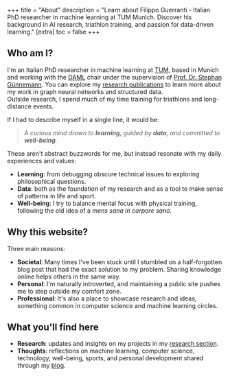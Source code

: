 +++
title = "About"
description = "Learn about Filippo Guerranti - Italian PhD researcher in machine learning at TUM Munich. Discover his background in AI research, triathlon training, and passion for data-driven learning."
[extra]
toc = false
+++

## Who am I?

I'm an Italian PhD researcher in machine learning at [TUM](https://www.tum.de), based in Munich and working with the [DAML](https://www.cs.cit.tum.de/daml) chair under the supervision of [Prof. Dr. Stephan Günnemann](https://www.cs.cit.tum.de/daml/guennemann/). You can explore my [research publications](/research) to learn more about my work in graph neural networks and structured data.  
Outside research, I spend much of my time training for triathlons and long-distance events.

If I had to describe myself in a single line, it would be:

> _A curious mind drawn to **learning**, guided by **data**, and committed to **well-being**._

These aren't abstract buzzwords for me, but instead resonate with my daily experiences and values:

- **Learning**: from debugging obscure technical issues to exploring philosophical questions.  
- **Data**: both as the foundation of my research and as a tool to make sense of patterns in life and sport.  
- **Well-being**: I try to balance mental focus with physical training, following the old idea of a _mens sana in corpore sano_.

## Why this website?

Three main reasons:  

- **Societal**: Many times I've been stuck until I stumbled on a half-forgotten blog post that had the exact solution to my problem. Sharing knowledge online helps others in the same way.  
- **Personal**: I'm naturally introverted, and maintaining a public site pushes me to step outside my comfort zone.  
- **Professional**: It's also a place to showcase research and ideas, something common in computer science and machine learning circles.

## What you'll find here

- **Research**: updates and insights on my projects in my [research section](/research).  
- **Thoughts**: reflections on machine learning, computer science, technology, well-being, sports, and personal development shared through my [blog](/blog).
